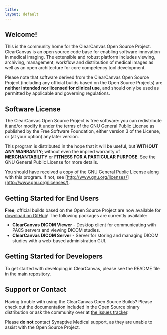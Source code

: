 ```yaml
---
title: 
layout: default
---
```


## Welcome!
This is the community home for the ClearCanvas Open Source Project. ClearCanvas is an open source code base for enabling software innovation in medical imaging. The extensible and robust platform includes viewing, archiving, management, workflow and distribution of medical images as well as an open architecture for core competency tool development.

Please note that software derived from the ClearCanvas Open Source Project (including any official builds based on the Open Source Projects) are **neither intended nor licensed for clinical use**, and should only be used as permitted by applicable and governing regulations.

## Software License
The ClearCanvas Open Source Project is free software: you can redistribute it and/or modify it under the terms of the GNU General Public License as published by the Free Software Foundation, either version 3 of the License, or (at your option) any later version.

This program is distributed in the hope that it will be useful, but **WITHOUT ANY WARRANTY**; without even the implied warranty of **MERCHANTABILITY** or **FITNESS FOR A PARTICULAR PURPOSE**. See the GNU General Public License for more details.

You should have received a copy of the GNU General Public License along with this program. If not, see [http://www.gnu.org/licenses/](http://www.gnu.org/licenses/).

## Getting Started for End Users
**Free**, official builds based on the Open Source Project are now available for [download on GitHub](https://github.com/ClearCanvas/ClearCanvas/releases)! The following packages are currently available:

* **ClearCanvas DICOM Viewer** - Desktop client for communicating with PACS servers and viewing DICOM studies.
* **ClearCanvas DICOM Server** - Server for storing and managing DICOM studies with a web-based administration GUI.

## Getting Started for Developers
To get started with developing in ClearCanvas, please see the README file in the [main repository](https://github.com/ClearCanvas/ClearCanvas).

## Support or Contact
Having trouble with using the ClearCanvas Open Source Builds? Please check out the documentation included in the Open Source binary distribution or ask the community over at [the issues tracker](https://github.com/ClearCanvas/ClearCanvas/issues).

Please **do not** contact Synaptive Medical support, as they are unable to assist with the Open Source Project.